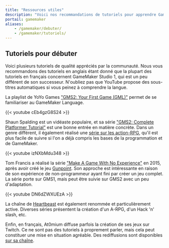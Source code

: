 ```yaml
---
title: "Ressources utiles"
description: "Voici nos recommandations de tutoriels pour apprendre GameMaker Studio et créer tous types de jeux en 2D."
portail: gamemaker
aliases:
    - /gamemaker/debuter/
    - /gamemaker/tutoriels/
---
```


## Tutoriels pour débuter

Voici plusieurs tutoriels de qualité appréciés par la communauté. Nous vous recommandons des tutoriels en anglais étant donné que la plupart des tutoriels en français concernent GameMaker Studio 1, qui est un peu différent de son successeur. N'oubliez pas que YouTube propose des sous-titres automatiques si vous peinez à comprendre la langue.

La playlist de YoYo Games ["GMS2: Your First Game (GML)"](https://www.youtube.com/playlist?list=PLhIbBGhnxj5IcGWhJQNF5hScmCCn4M3xg) permet de se familiariser au GameMaker Language.

{{< youtube cEb4gzG8S24 >}}

Shaun Spalding est un vidéaste populaire, et sa série ["GMS2: Complete Platformer Tutorial"](https://www.youtube.com/playlist?list=PLPRT_JORnIupqWsjRpJZjG07N01Wsw_GJ) est une bonne entrée en matière concrète. Dans un genre différent, il également réalisé une [série sur les action-RPG](https://www.youtube.com/playlist?list=PLPRT_JORnIuosvhfax2TQTEmN7OYTcSvK), qu'il est plus facile de suivre si l'on a déjà compris les bases de la programmation et de GameMaker.

{{< youtube izNXbMdu348 >}}

Tom Francis a réalisé la série ["Make A Game With No Experience"](https://www.youtube.com/playlist?list=PLUtKzyIe0aB2HjpmBhnsHpK7ig0z7ohWw) en 2015, après avoir créé le jeu [Gunpoint](https://store.steampowered.com/app/206190/Gunpoint/). Son approche est intéressante en raison de son expérience de non-programmeur ayant fini par créer un jeu complet. La série porte sur GMS1, mais peut être suivie sur GMS2 avec un peu d'adaptation.

{{< youtube DN6dZWXUEzA >}}

La chaîne de [Heartbeast](https://www.youtube.com/user/uheartbeast) est également renommée et particulièrement active. Diverses séries présentent la création d'un A-RPG, d'un Hack 'n' slash, etc.

Enfin, en français, At0mium diffuse parfois la création de ses jeux sur Twitch. Ce ne sont pas des tutoriels à proprement parler, mais cela peut constituer une mise en situation agréable. Des rediffusions sont disponibles [sur sa chaîne](https://www.youtube.com/watch?v=AkDUmZc16bU).
